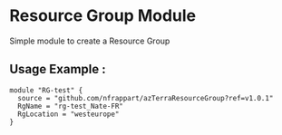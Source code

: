 # Resource Group Module
Simple module to create a Resource Group

## Usage Example :

```hcl
module "RG-test" {
  source = "github.com/nfrappart/azTerraResourceGroup?ref=v1.0.1"
  RgName = "rg-test_Nate-FR"
  RgLocation = "westeurope"
}
```
